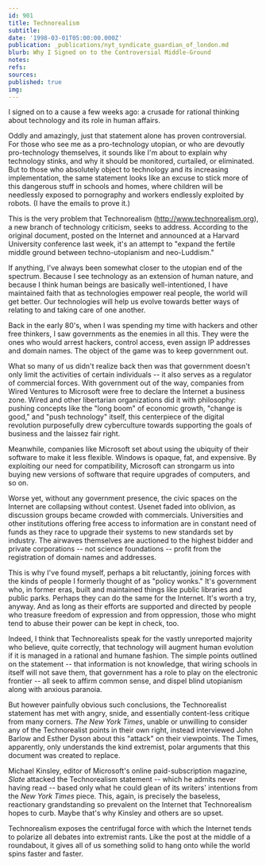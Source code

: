 ```yaml
---
id: 901
title: Technorealism
subtitle: 
date: '1998-03-01T05:00:00.000Z'
publication: _publications/nyt_syndicate_guardian_of_london.md
blurb: Why I Signed on to the Controversial Middle-Ground
notes: 
refs: 
sources: 
published: true
img: 
---
```

I signed on to a cause a few weeks ago: a crusade for rational thinking   about technology and its role in human affairs.

Oddly and amazingly, just that statement alone has proven controversial. For those who see me as a pro-technology utopian, or who are devoutly pro-technology themselves, it sounds like I'm about to explain why technology stinks, and why it should be monitored, curtailed, or eliminated. But to those who absolutely object to technology and its increasing implementation, the same statement looks like an excuse to stick more of this dangerous stuff in schools and homes, where children will be needlessly exposed to pornography and workers endlessly exploited by robots. (I have the emails to prove it.)

This is the very problem that Technorealism (http://www.technorealism.org), a new branch of technology criticism, seeks to address. According to the original document, posted on the Internet and announced at a Harvard University conference last week, it's an attempt to "expand the fertile middle ground between techno-utopianism and neo-Luddism."

If anything, I've always been somewhat closer to the utopian end of the spectrum. Because I see technology as an extension of human nature, and because I think human beings are basically well-intentioned, I have  maintained faith that as technologies empower real people, the world will get better. Our technologies will help us evolve towards better ways of relating to and taking care of one another.

Back in the early 80's, when I was spending my time with hackers and other free thinkers, I saw governments as the enemies in all this. They were the ones who would arrest hackers, control access, even assign IP addresses and domain names. The object of the game was to keep government out.

What so many of us didn't realize back then was that government doesn't only limit the activities of certain individuals -- it also serves as a regulator of commercial forces. With government out of the way, companies from Wired Ventures to Microsoft were free to declare the Internet a business zone. Wired and other libertarian organizations did it with philosophy: pushing concepts like the "long boom" of economic growth, "change is good," and "push technology" itself, this centerpiece of the digital revolution purposefully drew cyberculture towards supporting the goals of business and the laissez fair right.

Meanwhile, companies like Microsoft set about using the ubiquity of their software to make it less flexible. Windows is opaque, fat, and expensive. By exploiting our need for compatibility, Microsoft can strongarm us into buying new versions of software that require upgrades of computers, and so on.

Worse yet, without any government presence, the civic spaces on the Internet are collapsing without contest. Usenet faded into oblivion, as discussion groups became crowded with commercials. Universities and other institutions offering free access to information are in constant need of funds as they race to upgrade their systems to new standards set by industry. The airwaves themselves are auctioned to the highest bidder and private corporations -- not science foundations -- profit from the registration of domain names and addresses.

This is why I've found myself, perhaps a bit reluctantly, joining forces with the kinds of people I formerly thought of as "policy wonks." It's government who, in former eras, built and maintained things like public  libraries and public parks. Perhaps they can do the same for the Internet. It's worth a try, anyway. And as long as their efforts are supported and directed by people who treasure freedom of expression and from oppression, those who might tend to abuse their power can be kept in check, too.

Indeed, I think that Technorealists speak for the vastly unreported majority who believe, quite correctly, that technology will augment human evolution if it is managed in a rational and humane fashion. The  simple points outlined on the statement -- that information is not knowledge, that wiring schools in itself will not save them, that government has a role to play on the electronic frontier -- all seek to affirm common sense, and dispel blind utopianism along with anxious paranoia.

But however painfully obvious such conclusions, the Technorealist statement has met with angry, snide, and essentially content-less critique from many corners. *The New York Times*, unable or unwilling to consider any of the Technorealist points in their own right, instead interviewed John Barlow and Esther Dyson about this "attack" on their viewpoints. The Times, apparently, only understands the kind extremist, polar arguments that this document was created to replace.

Michael Kinsley, editor of Microsoft's online paid-subscription magazine, *Slate* attacked the Technorealism statement -- which he admits never having read -- based only what he could glean of its writers' intentions from the *New York Times* piece. This, again, is precisely the baseless, reactionary grandstanding so prevalent on the Internet that Technorealism hopes to curb. Maybe that's why Kinsley and others are so upset.

Technorealism exposes the centrifugal force with which the Internet tends to polarize all debates into extremist rants. Like the post at the middle of a roundabout, it gives all of us something solid to hang onto while the world spins faster and faster.
